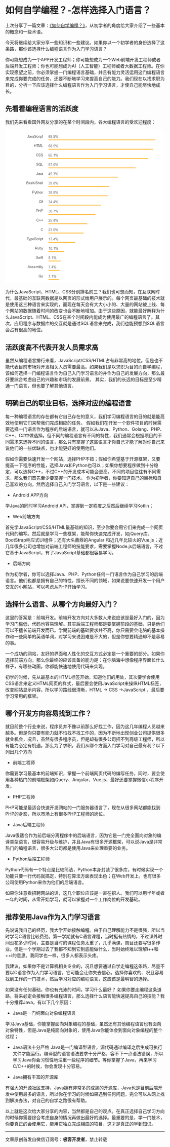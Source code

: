 # 如何自学编程？-怎样选择入门语言？

上次分享了一篇文章：[《如何自学编程？》](https://blog.jkdev.cn/index.php/archives/122/)，从初学者的角度给大家介绍了一些基本的概念和一些术语。

今天将继续给大家分享一些知识和一些建议。如果你以一个初学者的身份选择了这条路，那你该选择什么编程语言作为入门学习语言？

你可能想成为一个APP开发工程师；你可能想成为一个Web前端开发工程师或者后端开发工程师；你也可能想成为AI（人工智能）工程师或者大数据工程师。在你实现愿望之前，你必须掌握一门编程语言基础，并且有能力灵活运用这门编程语言来完成你要完成的任务，还要不断地学习来提高自己的能力。我们现在以找求职为目的，分析一下应该选择什么编程语言作为入门学习语言，才使自己能尽快地成长。

## 先看看编程语言的活跃度

我们先来看看国外网友分享的在某个时间段内，各大编程语言的受欢迎程度：

![0_-hcKuuxiLLijVCaX.png](../img/06-01.png)

为什么JavaScript、HTML、CSS分别排名前三？我们也可想而知，在互联网时代，最基础的互联网数据是以网页的形式给用户展示的。每个网页最基础的技术就是使用这三种语言来实现的，而现在每天会有大大小小的、大量的网站被上线、每个网站的数据随着时间的改变也会不断地增加。由于这些原因，就能最好解释为什么JavaScript、HTML、CSS在某个时间段内能成为使用最广的编程语言了。其次，应用程序与数据库的交互就是通过SQL语言来完成，我们也能预想到SQL语言会占有很高的地位。

## 活跃度高不代表开发人员需求高

虽然从编程语言排行来看，JavaScript/CSS/HTML占有非常高的地位。但是也不能代表目前市场对开发相关人员需要最高。如果我们是以求职为目的而自学编程，该如何选择一门编程语言作为自己入门学习语言的并作为自己的发展方向，那么最好要综合考虑自己的兴趣和市场的发展前景。
其实，我们的长远的目标是至少精通一门语言，但也要了解其他语言。

## 明确自己的职业目标，选择对应的编程语言

每一种编程语言的存在都有它自己存在的意义，我们学习编程语言的目的就是能高效地使用它们来帮我们完成相应的任务。
假如我们在开发一个软件项目的时候需要选择一门语言作为程序的后端语言，就可以从Java、Python、Golang、PHP、C++、C#中做选择。但不同的编程语言有不同的特性，我们通常会根据项目的不同需求来选择不同的语言，那么只有掌握了这些语言才你自己才能了解对你自己来说他们的一些优缺点，也才能更好的使用他们。

假如你需要快速开发一个网站，选择PHP不错；假如你希望基于开源框架，又要提高一下程序的性能，选择Java和Python也可以；如果你想要程序做到十分稳定，可以选择C++，不过C++的开发成本可能会更高。不同的项目往往有不同需求，那么我们首先至少要掌握一门技术。
作为初学者，你要知道自己的目标和自己喜欢的方向，然后选择自己入门学习语言，以下是一些建议：

- Android APP方向

学Java的同时学习Android API，掌握到一定程度之后然后继续学习Kotlin；

- Web前端方向

首先学JavaScript/CSS/HTML最基础的知识，至少你要会用它们来完成一个网页代码的编写。然后就是学习一些框架，能帮你快速完成开发，如jQuery库、BootStrap响应式UI组件；还有大名鼎鼎的Angular 和近几年比较火的Vue.js；近几年很多公司也增加对前端工程师的技能要求，需要掌握Node.js后端语言，不过它基于JavaScript，有了JavaScript基础都很容易学习。

- 后端方向

作为初学者，你可以选择Java、PHP、Python任何一门语言作为自己学习的后端语言。他们也都是拥有自己的特性，擅长不同的领域，如果说要快速开发一个用户交互的小网站，可以考虑从PHP开始学习。

## 选择什么语言、从哪个方向最好入门？

这里的答案是：前端开发。前端开发方向对大多数人来说应该是最好入门的，因为学习门槛低，代码也容易理解。其实后端工程师都是要掌握前段的基础，只是他们可以不擅长前端开发而已。学期前端的基础要求并不高，你只需要会电脑的基本操作和一些简单的英语单词，对学习来说困难是不大的，但是你想要精通却不是容易的事。

一个成功的网站，友好的界面和人性化的交互方式必定是一个重要的部分。如果你选择前端方向，那么你最终的应该具备的能力是：在你脑海中想像程序界面长什么样子，有哪些动画，你都能快速地使用代码来实现。

初学的时候，先从最基本的HTML标签开始，知道他们的用处，其次要学会使用CSS语言来定义HTML网页的样式，最后要会使用JavaScript来操纵HTML标签，改变网站显示内容。所以学习路线很清晰，HTML -> CSS ->JavaScript ，最后要学习常用的框架。

## 哪个开发方向容易找到工作？

就目前整个行业来说，程序员并不像以前那么好找工作，因为这几年编程人员越来越多。但是你只要有能力就不怕找不找工作的，因为不断地出现创业公司提供很多就业机会，况且，虽然有很多程序员，但是却有很多公司招不到高级工程师，所以有能力必定有机遇。那么为了求职，我们从哪个方面入门学习对自己最有利？以下列出几个方向

- 前端工程师

你需要学习最基本的前端知识，掌握一个前端网页代码的编写任务，同时，要会使用各种热门的前端框架如jQuery、Angular、Vue.js，最好还要掌握微信小程序开发。

- PHP工程师

PHP可能是最适合快速开发网站的一门服务器语言了，现在从很多网站都能找到PHP的身影，所以市场上有很多PHP工程师的岗位。

- Java后端工程师

Java很适合作为前后端分离程序中的后端语言，因为它是一门完全面向对象的编译类型语言，很容易升级与维护，并且Java有很多开源框架，可以说Java是非常热门的编程语言，很多大公司都是使用Java来处理重要的业务。

- Python后端工程师

Python代码有一个特点是比较简洁，Python本身封装了很多库，有时候实现一个功能只要一行代码就搞定，特别在算法方面表现出色；在Web开发上，也有很多公司使用Python来作为他们的后端语言。

如果你注意看招聘网站的话，这几个职位应该是一直在招人。我们可以用半年或者一年的时间，从零开始学习，就可以掌握对一个工作岗位的开发基础。

## 推荐使用Java作为入门学习语言

先说说我自己的经历，我大学开始接触编程。由于自己理解能力不是很强，所以当时学习C语言比较费劲。第一学期就有C语言课程，当时挺有热情的，不过课外时间没花多少时间，主要是当时的课程任务太重了，几乎满课，周目还要写很多作业。但是一个学期过去了我都不知到它到底能做什么，当时始终难以理解i++和++i的意思。我同学也一样，很多人都表示头疼。

我建议，如果你不是计算机相关专业的，况且想要通过自学走编程这条路，尽量不要以C语言作为入门学习语言，它可能会让你失去信心。选择你喜欢的、况且容易找到工作的一门技术，然后学习对应的编程语言，这应该是最明智的选择。

如果没有任何基础，你也有充沛的时间，学习什么最好？
如果你要走编程这条道路，将来必定会接触很多编程语言，那么选择什么语言能快速提高自己的技能？我十分推荐Java，有以下几个原因：

- Java是一门纯面向对象编程语言

学习Java基础，你能掌握面向对象编程的基础，虽然还有其他编程语言也有面向对象特性，但是Java是纯面向对象的，使用Java你能体会到面向对象编程的整个过程；

- Java语法十分严格
Java是一门编译型语言，源代码通过编译之后生成可执行文件才能运行。编译型的语言语法要求十分严格，容不下一点语法错误，所以学习Java你会习惯性地注重一些程序的细节。等你掌握了Java，再来学习C/C++的时候，你会发现十分容易。

- Java拥有丰富的开源库

有强大的开源社区支持，Java拥有非常多的成熟的开源库，Java也是目前后端开发中使用最多的语言，所以你在学习的时候如果遇到任何问题，完全可以从网上找到解决办法，对自己的自学之路很有帮助。

以上就是这次给大家分享的内容，当然都是自己的观点。在真正选择自己学习方向的时候你需要综合考虑自身的情况再做出最好的选择。最重要的是，学一门技术，你要真正的会使用它，能用它独立完成相应的项目，这才是真正的学到知识。

***
文章原创首发自微信订阅号：**极客开发者**，禁止转载
